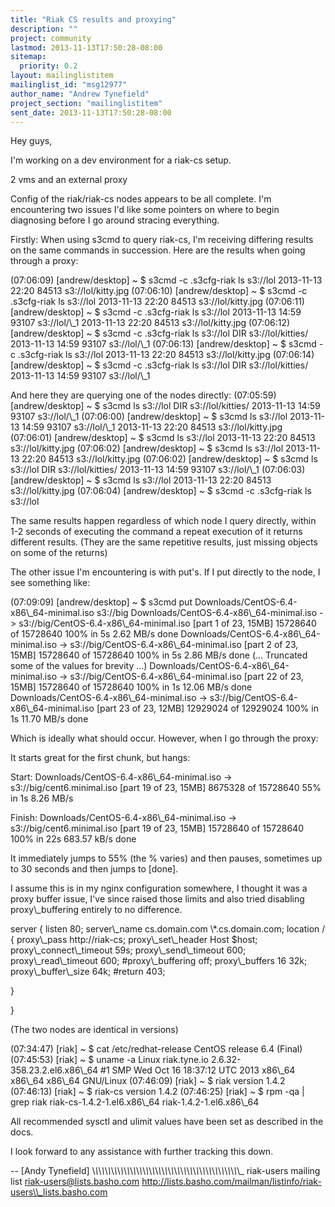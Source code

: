 ```yaml
---
title: "Riak CS results and proxying"
description: ""
project: community
lastmod: 2013-11-13T17:50:28-08:00
sitemap:
  priority: 0.2
layout: mailinglistitem
mailinglist_id: "msg12977"
author_name: "Andrew Tynefield"
project_section: "mailinglistitem"
sent_date: 2013-11-13T17:50:28-08:00
---
```



Hey guys,

I'm working on a dev environment for a riak-cs setup.

2 vms and an external proxy

Config of the riak/riak-cs nodes appears to be all complete. I'm
encountering two issues I'd like some pointers on where to begin diagnosing
before I go around stracing everything.

Firstly:
When using s3cmd to query riak-cs, I'm receiving differing results on the
same commands in succession. Here are the results when going through a
proxy:

(07:06:09) [andrew/desktop] ~ $ s3cmd -c .s3cfg-riak ls s3://lol
2013-11-13 22:20 84513 s3://lol/kitty.jpg
(07:06:10) [andrew/desktop] ~ $ s3cmd -c .s3cfg-riak ls s3://lol
2013-11-13 22:20 84513 s3://lol/kitty.jpg
(07:06:11) [andrew/desktop] ~ $ s3cmd -c .s3cfg-riak ls s3://lol
2013-11-13 14:59 93107 s3://lol/\\_1
2013-11-13 22:20 84513 s3://lol/kitty.jpg
(07:06:12) [andrew/desktop] ~ $ s3cmd -c .s3cfg-riak ls s3://lol
 DIR s3://lol/kitties/
2013-11-13 14:59 93107 s3://lol/\\_1
(07:06:13) [andrew/desktop] ~ $ s3cmd -c .s3cfg-riak ls s3://lol
2013-11-13 22:20 84513 s3://lol/kitty.jpg
(07:06:14) [andrew/desktop] ~ $ s3cmd -c .s3cfg-riak ls s3://lol
 DIR s3://lol/kitties/
2013-11-13 14:59 93107 s3://lol/\\_1

And here they are querying one of the nodes directly:
(07:05:59) [andrew/desktop] ~ $ s3cmd ls s3://lol
 DIR s3://lol/kitties/
2013-11-13 14:59 93107 s3://lol/\\_1
(07:06:00) [andrew/desktop] ~ $ s3cmd ls s3://lol
2013-11-13 14:59 93107 s3://lol/\\_1
2013-11-13 22:20 84513 s3://lol/kitty.jpg
(07:06:01) [andrew/desktop] ~ $ s3cmd ls s3://lol
2013-11-13 22:20 84513 s3://lol/kitty.jpg
(07:06:02) [andrew/desktop] ~ $ s3cmd ls s3://lol
2013-11-13 22:20 84513 s3://lol/kitty.jpg
(07:06:02) [andrew/desktop] ~ $ s3cmd ls s3://lol
 DIR s3://lol/kitties/
2013-11-13 14:59 93107 s3://lol/\\_1
(07:06:03) [andrew/desktop] ~ $ s3cmd ls s3://lol
2013-11-13 22:20 84513 s3://lol/kitty.jpg
(07:06:04) [andrew/desktop] ~ $ s3cmd -c .s3cfg-riak ls s3://lol

The same results happen regardless of which node I query directly, within
1-2 seconds of executing the command a repeat execution of it returns
different results. (They are the same repetitive results, just missing
objects on some of the returns)

The other issue I'm encountering is with put's. If I put directly to the
node, I see something like:

(07:09:09) [andrew/desktop] ~ $ s3cmd put
Downloads/CentOS-6.4-x86\\_64-minimal.iso s3://big
Downloads/CentOS-6.4-x86\\_64-minimal.iso -&gt;
s3://big/CentOS-6.4-x86\\_64-minimal.iso [part 1 of 23, 15MB]
 15728640 of 15728640 100% in 5s 2.62 MB/s done
Downloads/CentOS-6.4-x86\\_64-minimal.iso -&gt;
s3://big/CentOS-6.4-x86\\_64-minimal.iso [part 2 of 23, 15MB]
 15728640 of 15728640 100% in 5s 2.86 MB/s done
(... Truncated some of the values for brevity ...)
Downloads/CentOS-6.4-x86\\_64-minimal.iso -&gt;
s3://big/CentOS-6.4-x86\\_64-minimal.iso [part 22 of 23, 15MB]
 15728640 of 15728640 100% in 1s 12.06 MB/s done
Downloads/CentOS-6.4-x86\\_64-minimal.iso -&gt;
s3://big/CentOS-6.4-x86\\_64-minimal.iso [part 23 of 23, 12MB]
 12929024 of 12929024 100% in 1s 11.70 MB/s done

Which is ideally what should occur. However, when I go through the proxy:

It starts great for the first chunk, but hangs:

Start:
Downloads/CentOS-6.4-x86\\_64-minimal.iso -&gt; s3://big/cent6.minimal.iso [part
19 of 23, 15MB]
8675328 of 15728640 55% in 1s 8.26 MB/s

Finish:
Downloads/CentOS-6.4-x86\\_64-minimal.iso -&gt; s3://big/cent6.minimal.iso
 [part 19 of 23, 15MB]
 15728640 of 15728640 100% in 22s 683.57 kB/s done

It immediately jumps to 55% (the % varies) and then pauses, sometimes up to
30 seconds and then jumps to [done].

I assume this is in my nginx configuration somewhere, I thought it was a
proxy buffer issue, I've since raised those limits and also tried disabling
proxy\\_buffering entirely to no difference.

server {
 listen 80;
 server\\_name cs.domain.com \\*.cs.domain.com;
 location / {
 proxy\\_pass http://riak-cs;
 proxy\\_set\\_header Host $host;
 proxy\\_connect\\_timeout 59s;
 proxy\\_send\\_timeout 600;
 proxy\\_read\\_timeout 600;
 #proxy\\_buffering off;
 proxy\\_buffers 16 32k;
 proxy\\_buffer\\_size 64k;
 #return 403;

 }

}

(The two nodes are identical in versions)

(07:34:47) [riak] ~ $ cat /etc/redhat-release
CentOS release 6.4 (Final)
(07:45:53) [riak] ~ $ uname -a
Linux riak.tyne.io 2.6.32-358.23.2.el6.x86\\_64 #1 SMP Wed Oct 16 18:37:12
UTC 2013 x86\\_64 x86\\_64 x86\\_64 GNU/Linux
(07:46:09) [riak] ~ $ riak version
1.4.2
(07:46:13) [riak] ~ $ riak-cs version
1.4.2
(07:46:25) [riak] ~ $ rpm -qa | grep riak
riak-cs-1.4.2-1.el6.x86\\_64
riak-1.4.2-1.el6.x86\\_64

All recommended sysctl and ulimit values have been set as described in the
docs.

I look forward to any assistance with further tracking this down.

-- 
[Andy Tynefield]
\\_\\_\\_\\_\\_\\_\\_\\_\\_\\_\\_\\_\\_\\_\\_\\_\\_\\_\\_\\_\\_\\_\\_\\_\\_\\_\\_\\_\\_\\_\\_\\_\\_\\_\\_\\_\\_\\_\\_\\_\\_\\_\\_\\_\\_\\_\\_
riak-users mailing list
riak-users@lists.basho.com
http://lists.basho.com/mailman/listinfo/riak-users\\_lists.basho.com

